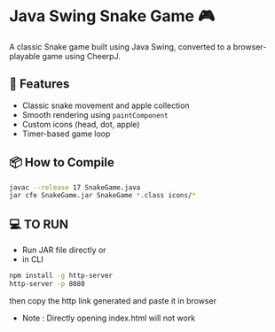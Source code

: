 # Java Swing Snake Game 🎮

A classic Snake game built using Java Swing, converted to a browser-playable game using CheerpJ.

## 🐍 Features
- Classic snake movement and apple collection
- Smooth rendering using `paintComponent`
- Custom icons (head, dot, apple)
- Timer-based game loop

## 📦 How to Compile

```bash
javac --release 17 SnakeGame.java
jar cfe SnakeGame.jar SnakeGame *.class icons/*
```

## 💻 TO RUN
- Run JAR file directly or
- in CLI
```bash
npm install -g http-server
http-server -p 8080
```
then copy the http link generated and paste it in browser 
- Note : Directly opening index.html will not work

